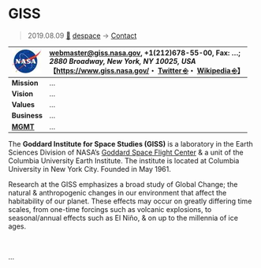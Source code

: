 # GISS
> 2019.08.09 [🚀](../../index/index.md) [despace](../index.md) → [Contact](../contact.md)

|[![](../f/contact/n/nasa_logo1_thumb.webp)](../f/contact/n/nasa_logo1.webp)|<webmaster@giss.nasa.gov>, +1(212)678-55-00, Fax: …;<br> *2880 Broadway, New York, NY 10025, USA*<br> 【<https://www.giss.nasa.gov/>・ [Twitter ⎆](https://twitter.com/nasagiss)・ [Wikipedia ⎆](https://en.wikipedia.org/wiki/Goddard_Institute_for_Space_Studies)】|
|:-|:-|
|**Mission**|…|
|**Vision**|…|
|**Values**|…|
|**Business**|…|
|**[MGMT](../mgmt.md)**|…|

The **Goddard Institute for Space Studies (GISS)** is a laboratory in the Earth Sciences Division of NASA’s [Goddard Space Flight Center](gsfc.md) & a unit of the Columbia University Earth Institute. The institute is located at Columbia University in New York City. Founded in May 1961.

Research at the GISS emphasizes a broad study of Global Change; the natural & anthropogenic changes in our environment that affect the habitability of our planet. These effects may occur on greatly differing time scales, from one-time forcings such as volcanic explosions, to seasonal/annual effects such as El Niño, & on up to the millennia of ice ages.


<p style="page-break-after:always"> </p>

…

